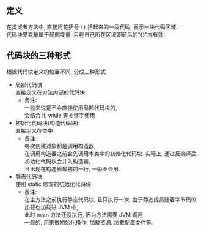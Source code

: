 ## 定义
在类或者方法中, 直接用花括号 `{}` 括起来的一段代码, 表示一块代码区域.  
代码块里变量属于局部变量, 只在自己所在区域即前后的"{}"内有效.  

## 代码块的三种形式
根据代码块定义的位置不同, 分成三种形式
- 局部代码块:   
  直接定义在方法内部的代码块  
  - 备注:  
    一般来说是不会直接使用局部代码块的,   
    会结合 if, while 等关键字使用
- 初始化代码块(构造代码块):  
  直接定义在类中
  - 备注:  
    每次创建对象都是调用构造器,   
    在调用构造器之前会先调用本类中的初始化代码块.
    实际上, 通过反编译后, 初始化代码块会并入构造器,  
    且出现在构造器最初的一行, 一般不会用.
- 静态代码块:  
  使用 static 修饰的初始化代码块
  - 备注:  
    在主方法之前执行静态代码块, 且只执行一次.
    由于静态成员随着字节码的加载也加载进 JVM 中,  
    此时 mian 方法还没执行, 因为方法需要 JVM 调用.  
    一般的, 用来做初始化操作, 加载资源, 加载配置文件等.